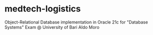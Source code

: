 # medtech-logistics
Object-Relational Database implementation in Oracle 21c for "Database Systems" Exam @ University of Bari Aldo Moro
